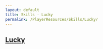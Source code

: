 ```yaml
---
layout: default
title: Skills - Lucky
permalink: /PlayerResources/Skills/Lucky/
---
```

## [Lucky](#Lucky)
